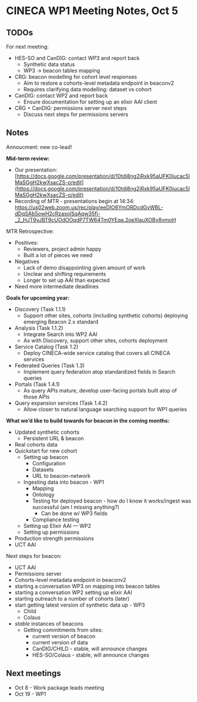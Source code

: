 # CINECA WP1 Meeting Notes, Oct 5

## TODOs

For next meeting:

- HES-SO and CanDIG: contact WP3 and report back
    - Synthetic data status
    - WP3 → beacon tables mapping
- CRG: beacon modelling for cohort level responses
    - Aim to restore a cohorts-level metadata endpoint in beaconv2
    - Requires clarifying data modelling: dataset vs cohort
- CanDIG: contact WP2 and report back
    - Ensure documentation for setting up an elixir AAI client
- CRG + CanDIG: permissions server next steps
    - Discuss next steps for permissions servers


## Notes

Annoucment: new co-lead!

**Mid-term review:**

- Our presentation: [https://docs.google.com/presentation/d/10tdj8ng2iRxk95aUFK0iucac5lMaSGgH2kwXsacZS-o/edit](https://docs.google.com/presentation/d/10tdj8ng2iRxk95aUFK0iucac5lMaSGgH2kwXsacZS-o/edit)
- Recording of MTR - presentations begin at 14:34: https://us02web.zoom.us/rec/play/eeDlO6YmORDcdGvWBL-dDqSAb5owH2cRzasolSqAqw35fi-_2_HJT9vJBT9cUOdOOqdP7TW64Tm0YEqa.2oeXlauXOBy8vmoH

MTR Retrospective:


- Positives:
    - Reviewers, project admin happy
    - Built a lot of pieces we need
- Negatives
    - Lack of demo disappointing given amount of work
    - Unclear and shifting requirements
    - Longer to set up AAI than expected
- Need more intermediate deadlines


**Goals for upcoming year:**

- Discovery (Task 1.1.1)
    - Support other sites, cohorts (including synthetic cohorts) deploying emerging Beacon 2.x standard
- Analysis (Task 1.1.2)
    - Integrate Search into WP2 AAI
    - As with Discovery, support other sites, cohorts deployment
- Service Catalog (Task 1.2)
    - Deploy CINECA-wide service catalog that covers all CINECA services
- Federated Queries (Task 1.3)
    - Implement query federation atop standardized fields in Search queries
- Portals (Task 1.4.1)
    - As query APIs mature, develop user-facing portals built atop of those APIs
- Query expansion services (Task 1.4.2)
    - Allow closer to natural language searching support for WP1 queries

**What we’d like to build towards for beacon in the coming months:**


- Updated synthetic cohorts
    - Persistent URL & beacon
- Real cohorts data
- Quickstart for new cohort
    - Setting up beacon
        - Configuration
        - Datasets
        - URL to beacon-network
    - Ingesting data into beacon - WP1
        - Mapping
        - Ontology
        - Testing for deployed beacon - how do I know it works/ingest was successful (am I missing anything?)
            - Can be done w/ WP3 fields
        - Compliance testing
    - Setting up Elixir AAI — WP2
    - Setting up permissions
- Production strength permissions
- UCT AAI

Next steps for beacon:


- UCT AAI
- Permissions server
- Cohorts-level metadata endpoint in beaconv2
- starting a conversation WP3 on mapping into beacon tables
- starting a conversation WP2 setting up elixir AAI
- starting outreach to a number of cohorts (later)
- start getting latest version of synthetic data up - WP3
    - Child
    - Colaus
- *stable* instances of beacons
    - Getting commitments from sites:
        - current version of beacon
        - current version of data
        - CanDIG/CHILD - stable, will announce changes
        - HES-SO/Colaus - stable, will announce changes
    
## Next meetings
- Oct 8 - Work package leads meeting
- Oct 19 - WP1

